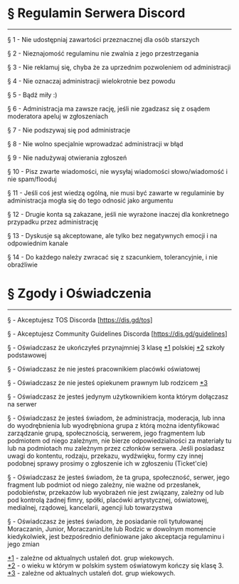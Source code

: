 # § Regulamin Serwera Discord

---

§ 1 - Nie udostępniaj zawartości przeznacznej dla osób starszych

§ 2 - Nieznajomość regulaminu nie zwalnia z jego przestrzegania

§ 3 - Nie reklamuj się, chyba że za uprzednim pozwoleniem od administracji

§ 4 - Nie oznaczaj administracji wielokrotnie bez powodu

§ 5 - Bądź miły :)

§ 6 - Administracja ma zawsze rację, jeśli nie zgadzasz się z osądem moderatora apeluj w zgłoszeniach

§ 7 - Nie podszywaj się pod administracje

§ 8 - Nie wolno specjalnie wprowadzać administracji w błąd

§ 9 - Nie nadużywaj otwierania zgłoszeń

§ 10 - Pisz zwarte wiadomości, nie wysyłaj wiadomości słowo/wiadomość i nie spam/flooduj

§ 11 - Jeśli coś jest wiedzą ogólną, nie musi być zawarte w regulaminie by administracja mogła się do tego odnosić jako argumentu

§ 12 - Drugie konta są zakazane, jeśli nie wyrażone inaczej dla konkretnego przypadku przez administrację

§ 13 - Dyskusje są akceptowane, ale tylko bez negatywnych emocji i na odpowiednim kanale

§ 14 - Do każdego należy zwracać się z szacunkiem, tolerancyjnie, i nie obraźliwie

# § Zgody i Oświadczenia

---

§ - Akceptujesz TOS Discorda [https://dis.gd/tos]

§ - Akceptujesz Community Guidelines Discorda [https://dis.gd/guidelines]

§ - Oświadczasz że ukończyłeś przynajmniej 3 klasę [*1]() polskiej [*2]() szkoły podstawowej

§ - Oświadczasz że nie jesteś pracownikiem placówki oświatowej

§ - Oświadczasz że nie jesteś opiekunem prawnym lub rodzicem [*3]()

§ - Oświadczasz że jesteś jedynym użytkownikiem konta którym dołączasz na serwer

§ - Oświadczasz że jesteś świadom, że administracja, moderacja, lub inna do wyodrębnienia lub wyodrębniona grupa z którą można identyfikować zarządzanie grupą, społecznością, serwerem, jego fragmentem lub podmiotem od niego zależnym, nie bierze odpowiedzialności za materiały tu lub na podmiotach mu zależnym przez członków serwera. Jeśli posiadasz uwagi do kontentu, rodzaju, przekazu, wydźwięku, formy czy innej podobnej sprawy prosimy o zgłoszenie ich w zgłoszeniu (Ticket'cie)

§ - Oświadczasz że jesteś świadom, że ta grupa, społeczność, serwer, jego fragment lub podmiot od niego zależny, nie ważne od przesłanek, podobieństw, przekazów lub wyobrażeń nie jest związany, zależny od lub pod kontrolą żadnej fimry, spółki, placówki artystycznej, oświatowej, medialnej, rządowej, kancelarii, agencji lub towarzystwa

§ - Oświadczasz że jesteś świadom, że posiadanie roli tytułowanej Moraczanin, Junior, MoraczaninLite lub Rodzic w dowolnym momencie kiedykolwiek, jest bezpośrednio definiowane jako akceptacja regulaminu i jego zmian

[*1]() - zależne od aktualnych ustaleń dot. grup wiekowych.
</br>
[*2]() - o wieku w którym w polskim system oświatowym kończy się klasę 3.
</br>
[*3]() - zależne od aktualnych ustaleń dot. grup wiekowych.
